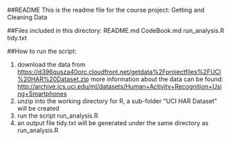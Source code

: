 ##README
This is the readme file for the course project: Getting and Cleaning Data

##Files included in this directory:
README.md
CodeBook.md
run_analysis.R
tidy.txt

##How to run the script:
1. download the data from 
https://d396qusza40orc.cloudfront.net/getdata%2Fprojectfiles%2FUCI%20HAR%20Dataset.zip
more information about the data can be found: 
http://archive.ics.uci.edu/ml/datasets/Human+Activity+Recognition+Using+Smartphones 
2. unzip into the working directory for R, a sub-folder "UCI HAR Dataset" will be created
3. run the script run_analysis.R
4. an output file tidy.txt will be generated under the same directory as run_analysis.R


